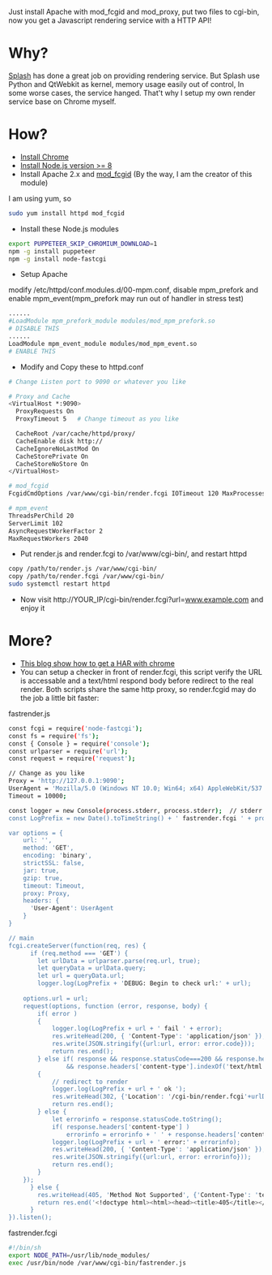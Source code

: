 Just install Apache with mod_fcgid and mod_proxy, put two files to cgi-bin,  now you get a Javascript rendering service with a HTTP API!

# Why?
[Splash](https://github.com/scrapinghub/splash) has done a great job on providing rendering service. But Splash use Python and QtWebkit as kernel, memory usage easily out of control, In some worse cases, the service hanged. That't why I setup my own render service base on Chrome myself.

# How?
- [Install Chrome](https://www.google.com/chrome/)
- [Install Node.js version >= 8](https://nodejs.org/en/download/)
- Install Apache 2.x and [mod_fcgid](https://httpd.apache.org/mod_fcgid/) (By the way, I am the creator of this module)

I am using yum, so
```sh
sudo yum install httpd mod_fcgid
```
- Install these Node.js modules
```sh
export PUPPETEER_SKIP_CHROMIUM_DOWNLOAD=1
npm -g install puppeteer
npm -g install node-fastcgi
```
- Setup Apache

modify /etc/httpd/conf.modules.d/00-mpm.conf, disable mpm_prefork and enable mpm_event(mpm_prefork may run out of handler in stress test)

```sh
......
#LoadModule mpm_prefork_module modules/mod_mpm_prefork.so
# DISABLE THIS
......
LoadModule mpm_event_module modules/mod_mpm_event.so
# ENABLE THIS
```
- Modify and Copy these to httpd.conf
```sh
# Change Listen port to 9090 or whatever you like

# Proxy and Cache
<VirtualHost *:9090>
  ProxyRequests On
  ProxyTimeout 5   # Change timeout as you like

  CacheRoot /var/cache/httpd/proxy/
  CacheEnable disk http://
  CacheIgnoreNoLastMod On
  CacheStorePrivate On
  CacheStoreNoStore On
</VirtualHost>

# mod_fcgid
FcgidCmdOptions /var/www/cgi-bin/render.fcgi IOTimeout 120 MaxProcesses 10  

# mpm_event
ThreadsPerChild 20
ServerLimit 102
AsyncRequestWorkerFactor 2
MaxRequestWorkers 2040
```
- Put render.js and render.fcgi to /var/www/cgi-bin/, and restart httpd
```sh
copy /path/to/render.js /var/www/cgi-bin/
copy /path/to/render.fcgi /var/www/cgi-bin/
sudo systemctl restart httpd
```
- Now visit http://YOUR_IP/cgi-bin/render.fcgi?url=www.example.com and enjoy it

# More?
- [This blog show how to get a HAR with chrome](https://michaljanaszek.com/blog/generate-har-with-puppeteer)
- You can setup a checker in front of render.fcgi, this script verify the URL is accessable and a text/html respond body before redirect to the real render. Both scripts share the same http proxy, so render.fcgid may do the job a little bit faster:

fastrender.js
```sh
const fcgi = require('node-fastcgi');
const fs = require('fs');
const { Console } = require('console');
const urlparser = require('url');
const request = require('request');

// Change as you like
Proxy = 'http://127.0.0.1:9090';
UserAgent = 'Mozilla/5.0 (Windows NT 10.0; Win64; x64) AppleWebKit/537.36 (KHTML, like Gecko) Chrome/66.0.3359.181 Safari/537.36';
Timeout = 10000;

const logger = new Console(process.stderr, process.stderr);  // stderr output of fcgi process -> Apache's error_log
const LogPrefix = new Date().toTimeString() + ' fastrender.fcgi ' + process.pid.toString() + ':';

var options = {
    url: '',
    method: 'GET',
    encoding: 'binary',
    strictSSL: false,
    jar: true,
    gzip: true,
    timeout: Timeout,
    proxy: Proxy,
    headers: {
      'User-Agent': UserAgent
    }
}

// main
fcgi.createServer(function(req, res) {
      if (req.method === 'GET') {
        let urlData = urlparser.parse(req.url, true);
        let queryData = urlData.query;
        let url = queryData.url;
        logger.log(LogPrefix + 'DEBUG: Begin to check url:' + url);
	
	options.url = url;
	request(options, function (error, response, body) {
		if( error )
		{
			logger.log(LogPrefix + url + ' fail ' + error);
			res.writeHead(200, { 'Content-Type': 'application/json' });
			res.write(JSON.stringify({url:url, error: error.code}));
			return res.end();
		} else if( response && response.statusCode===200 && response.headers['content-type']
				&& response.headers['content-type'].indexOf('text/html')===0 )
		{
			// redirect to render
			logger.log(LogPrefix + url + ' ok ');
			res.writeHead(302, {'Location': '/cgi-bin/render.fcgi'+urlData.search});
			return res.end();			
		} else {
			let errorinfo = response.statusCode.toString();
			if( response.headers['content-type'] )
				errorinfo = errorinfo + ' ' + response.headers['content-type'];
			logger.log(LogPrefix + url + ' error:' + errorinfo);
			res.writeHead(200, { 'Content-Type': 'application/json' });
			res.write(JSON.stringify({url:url, error: errorinfo}));
			return res.end();
		}
	});	
      } else {
        res.writeHead(405, 'Method Not Supported', {'Content-Type': 'text/html'});
        return res.end('<!doctype html><html><head><title>405</title></head><body>405: Method Not Supported</body></html>');        
      }
}).listen();
```
fastrender.fcgi
```sh
#!/bin/sh
export NODE_PATH=/usr/lib/node_modules/
exec /usr/bin/node /var/www/cgi-bin/fastrender.js
```
